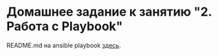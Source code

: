 # Домашнее задание к занятию "2. Работа с Playbook"
README.md на ansible playbook [здесь](./playbook/README.md).